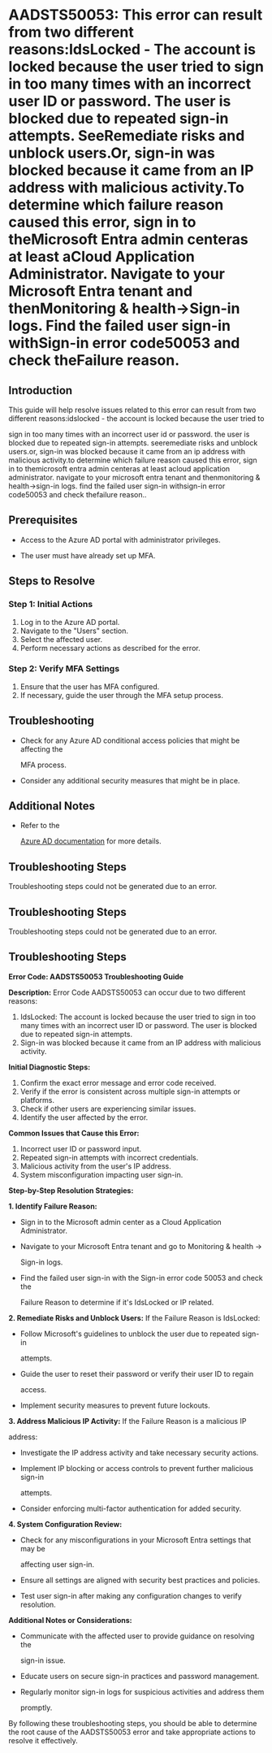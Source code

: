 
# AADSTS50053: This error can result from two different reasons:IdsLocked - The account is locked because the user tried to sign in too many times with an incorrect user ID or password. The user is blocked due to repeated sign-in attempts. SeeRemediate risks and unblock users.Or, sign-in was blocked because it came from an IP address with malicious activity.To determine which failure reason caused this error, sign in to theMicrosoft Entra admin centeras at least aCloud Application Administrator. Navigate to your Microsoft Entra tenant and thenMonitoring & health->Sign-in logs. Find the failed user sign-in withSign-in error code50053 and check theFailure reason.


## Introduction

This guide will help resolve issues related to this error can result from two
different reasons:idslocked - the account is locked because the user tried to

sign in too many times with an incorrect user id or password. the user is
blocked due to repeated sign-in attempts. seeremediate risks and unblock
users.or, sign-in was blocked because it came from an ip address with malicious
activity.to determine which failure reason caused this error, sign in to
themicrosoft entra admin centeras at least acloud application administrator.
navigate to your microsoft entra tenant and thenmonitoring & health->sign-in
logs. find the failed user sign-in withsign-in error code50053 and check
thefailure reason..


## Prerequisites


* Access to the Azure AD portal with administrator privileges.

* The user must have already set up MFA.


## Steps to Resolve


### Step 1: Initial Actions

1. Log in to the Azure AD portal.
2. Navigate to the "Users" section.
3. Select the affected user.
4. Perform necessary actions as described for the error.


### Step 2: Verify MFA Settings

1. Ensure that the user has MFA configured.
2. If necessary, guide the user through the MFA setup process.


## Troubleshooting


* Check for any Azure AD conditional access policies that might be affecting the

  MFA process.

* Consider any additional security measures that might be in place.


## Additional Notes


* Refer to the

  [Azure AD 
documentation](https://learn.microsoft.com/en-us/azure/active-directory/)
  for more details.


## Troubleshooting Steps

Troubleshooting steps could not be generated due to an error.


## Troubleshooting Steps

Troubleshooting steps could not be generated due to an error.


## Troubleshooting Steps

**Error Code: AADSTS50053 Troubleshooting Guide**

**Description:** Error Code AADSTS50053 can occur due to two different reasons:

1. IdsLocked: The account is locked because the user tried to sign in too many
   times with an incorrect user ID or password. The user is blocked due to
   repeated sign-in attempts.
2. Sign-in was blocked because it came from an IP address with malicious
   activity.

**Initial Diagnostic Steps:** 

1. Confirm the exact error message and error code received.
2. Verify if the error is consistent across multiple sign-in attempts or
   platforms.
3. Check if other users are experiencing similar issues.
4. Identify the user affected by the error.

**Common Issues that Cause this Error:** 

1. Incorrect user ID or password input.
2. Repeated sign-in attempts with incorrect credentials.
3. Malicious activity from the user's IP address.
4. System misconfiguration impacting user sign-in.

**Step-by-Step Resolution Strategies:**

**1. Identify Failure Reason:**


* Sign in to the Microsoft admin center as a Cloud Application Administrator.

* Navigate to your Microsoft Entra tenant and go to Monitoring & health ->

  Sign-in logs.

* Find the failed user sign-in with the Sign-in error code 50053 and check the

  Failure Reason to determine if it's IdsLocked or IP related.

**2. Remediate Risks and Unblock Users:** If the Failure Reason is IdsLocked:


* Follow Microsoft's guidelines to unblock the user due to repeated sign-in

  attempts.

* Guide the user to reset their password or verify their user ID to regain

  access.

* Implement security measures to prevent future lockouts.

**3. Address Malicious IP Activity:** If the Failure Reason is a malicious IP

address:


* Investigate the IP address activity and take necessary security actions.

* Implement IP blocking or access controls to prevent further malicious sign-in

  attempts.

* Consider enforcing multi-factor authentication for added security.

**4. System Configuration Review:**


* Check for any misconfigurations in your Microsoft Entra settings that may be

  affecting user sign-in.

* Ensure all settings are aligned with security best practices and policies.

* Test user sign-in after making any configuration changes to verify resolution.

**Additional Notes or Considerations:**


* Communicate with the affected user to provide guidance on resolving the

  sign-in issue.

* Educate users on secure sign-in practices and password management.

* Regularly monitor sign-in logs for suspicious activities and address them

  promptly.

By following these troubleshooting steps, you should be able to determine the
root cause of the AADSTS50053 error and take appropriate actions to resolve it
effectively.